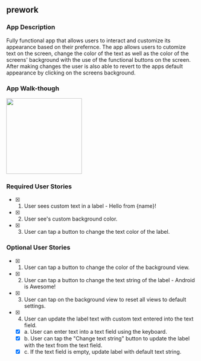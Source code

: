 ## prework

### App Description
Fully functional app that allows users to interact and customize its appearance based on their prefernce. 
The app allows users to cutomize text on the screen, change the color of the text as well as the color of the 
screens' background with the use of the functional buttons on the screen. After making changes the user is also 
able to revert to the apps default appearance by clicking on the screens background.

### App Walk-though
<img src="https://im3.ezgif.com/tmp/ezgif-3-4953963568.gif" width=200><br>


### Required User Stories
- [x] 1. User sees custom text in a label - Hello from {name}!
- [x] 2. User see's custom background color.
- [x] 3. User can tap a button to change the text color of the label.

### Optional User Stories
- [x] 1. User can tap a button to change the color of the background view.  
- [x] 2. User can tap a button to change the text string of the label - Android is Awesome!  
- [x] 3. User can tap on the background view to reset all views to default settings.  
- [x] 4. User can update the label text with custom text entered into the text field.  
   - [x] a. User can enter text into a text field using the keyboard.  
   - [x] b. User can tap the "Change text string" button to update the label with the text from the text field.  
   - [x] c. If the text field is empty, update label with default text string.  

